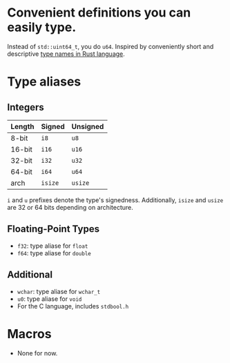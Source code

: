 # Convenient definitions you can easily type. 

Instead of `std::uint64_t`, you do `u64`. Inspired by conveniently short and descriptive [type names in Rust language](https://doc.rust-lang.org/book/ch03-02-data-types.html).

# Type aliases

## Integers

Length | Signed | Unsigned
------|----|---------------
8-bit | `i8` | `u8`
16-bit | `i16` | `u16`
32-bit | `i32` | `u32`
64-bit | `i64` | `u64`
arch | `isize` | `usize`

`i` and `u` prefixes denote the type's signedness. Additionally, `isize` and `usize` are 32 or 64 bits depending on architecture.

## Floating-Point Types

* `f32`: type aliase for `float`
* `f64`: type aliase for `double`

## Additional

* `wchar`: type aliase for `wchar_t`
* `u0`: type aliase for `void`
* For the C language, includes `stdbool.h`

# Macros

* None for now.